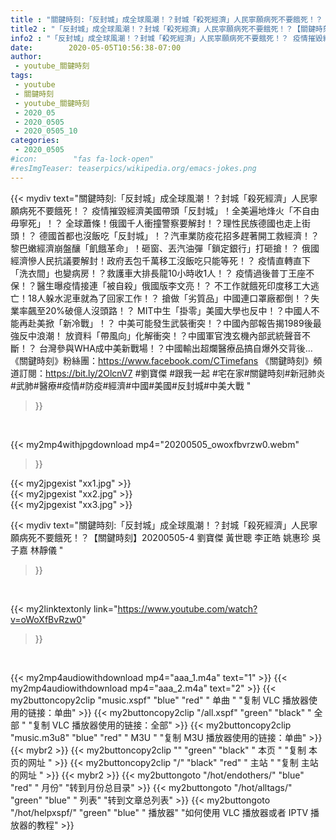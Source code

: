 ```yaml
---
title : "關鍵時刻:「反封城」成全球風潮！？封城「殺死經濟」人民寧願病死不要餓死！？【關鍵時刻】20200505-4 劉寶傑 黃世聰 李正皓 姚惠珍 吳子嘉 林靜儀 "
title2 : "「反封城」成全球風潮！？封城「殺死經濟」人民寧願病死不要餓死！？【關鍵時刻】20200505-4 劉寶傑 黃世聰 李正皓 姚惠珍 吳子嘉 林靜儀 "
info2 : "「反封城」成全球風潮！？封城「殺死經濟」人民寧願病死不要餓死！？ 疫情摧毀經濟美國帶頭「反封城」！全美遍地烽火「不自由毋寧死」！？ 全球蕭條！俄國千人衝撞警察要解封！？理性民族德國也走上街頭！？ 德國首都也沒飯吃「反封城」！？汽車業防疫花招多趕著開工救經濟！？ 黎巴嫩經濟崩盤釀「飢餓革命」！砸窗、丟汽油彈「鎖定銀行」打砸搶！？ 俄國經濟慘人民抗議要解封！政府丟包千萬移工沒飯吃只能等死！？ 疫情直轉直下「洗衣間」也變病房！？救護車大排長龍10小時收1人！？ 疫情過後普丁王座不保！？醫生曝疫情接連「被自殺」俄國版李文亮！？ 不工作就餓死印度移工大逃亡！18人躲水泥車就為了回家工作！？ 搶做「劣質品」中國連口罩廠都倒！？失業率飆至20%破億人沒頭路！？ MIT中生「掛零」美國大學也反中！？中國人不能再赴美掀「新冷戰」！？ 中美可能發生武裝衝突！？中國內部報告揭1989後最強反中浪潮！ 放資料「帶風向」化解衝突！？中國軍官洩玄機內部武統聲音不斷！？ 台灣參與WHA成中美新戰場！？中國輸出超爛醫療品搞自爆外交背後…  《關鍵時刻》粉絲團：https://www.facebook.com/CTimefans 《關鍵時刻》頻道訂閱：https://bit.ly/2OlcnV7  #劉寶傑  #跟我一起 #宅在家#關鍵時刻#新冠肺炎#武肺#醫療#疫情#防疫#經濟#中國#美國#反封城#中美大戰 "
date:        2020-05-05T10:56:38-07:00
author:
 - youtube_關鍵時刻
tags:
 - youtube
 - 關鍵時刻
 - youtube_關鍵時刻
 - 2020_05
 - 2020_0505
 - 2020_0505_10
categories:
 - 2020_0505
#icon:        "fas fa-lock-open"
#resImgTeaser: teaserpics/wikipedia.org/emacs-jokes.png
---
```


{{< mydiv text="關鍵時刻:「反封城」成全球風潮！？封城「殺死經濟」人民寧願病死不要餓死！？ 疫情摧毀經濟美國帶頭「反封城」！全美遍地烽火「不自由毋寧死」！？ 全球蕭條！俄國千人衝撞警察要解封！？理性民族德國也走上街頭！？ 德國首都也沒飯吃「反封城」！？汽車業防疫花招多趕著開工救經濟！？ 黎巴嫩經濟崩盤釀「飢餓革命」！砸窗、丟汽油彈「鎖定銀行」打砸搶！？ 俄國經濟慘人民抗議要解封！政府丟包千萬移工沒飯吃只能等死！？ 疫情直轉直下「洗衣間」也變病房！？救護車大排長龍10小時收1人！？ 疫情過後普丁王座不保！？醫生曝疫情接連「被自殺」俄國版李文亮！？ 不工作就餓死印度移工大逃亡！18人躲水泥車就為了回家工作！？ 搶做「劣質品」中國連口罩廠都倒！？失業率飆至20%破億人沒頭路！？ MIT中生「掛零」美國大學也反中！？中國人不能再赴美掀「新冷戰」！？ 中美可能發生武裝衝突！？中國內部報告揭1989後最強反中浪潮！ 放資料「帶風向」化解衝突！？中國軍官洩玄機內部武統聲音不斷！？ 台灣參與WHA成中美新戰場！？中國輸出超爛醫療品搞自爆外交背後…  《關鍵時刻》粉絲團：https://www.facebook.com/CTimefans 《關鍵時刻》頻道訂閱：https://bit.ly/2OlcnV7  #劉寶傑  #跟我一起 #宅在家#關鍵時刻#新冠肺炎#武肺#醫療#疫情#防疫#經濟#中國#美國#反封城#中美大戰 "
>}}
<br>


{{< my2mp4withjpgdownload mp4="20200505_owoxfbvrzw0.webm"
>}}

{{< my2jpgexist "xx1.jpg" >}}<br>
{{< my2jpgexist "xx2.jpg" >}}<br>
{{< my2jpgexist "xx3.jpg" >}}<br>



{{< mydiv text="關鍵時刻:「反封城」成全球風潮！？封城「殺死經濟」人民寧願病死不要餓死！？【關鍵時刻】20200505-4 劉寶傑 黃世聰 李正皓 姚惠珍 吳子嘉 林靜儀 "
>}}
<br>

{{< my2linktextonly link="https://www.youtube.com/watch?v=oWoXfBvRzw0"
>}}


<br>

{{< my2mp4audiowithdownload mp4="aaa_1.m4a"    text="1" >}}
{{< my2mp4audiowithdownload mp4="aaa_2.m4a"    text="2" >}}
{{< my2buttoncopy2clip "music.xspf"        "blue"   "red"    " 单曲 "  "复制 VLC 播放器使用的链接：单曲" >}} {{< my2buttoncopy2clip "/all.xspf"         "green"  "black"  " 全部 "  "复制 VLC 播放器使用的链接：全部" >}} {{< my2buttoncopy2clip "music.m3u8"        "blue"   "red"    " M3U  "    "复制 M3U 播放器使用的链接：单曲" >}} {{< mybr2 >}} {{< my2buttoncopy2clip ""                  "green"  "black"  " 本页 "    "复制 本页的网址 " >}} {{< my2buttoncopy2clip "/"                 "black"  "red"    " 主站 "    "复制 主站的网址 " >}} {{< mybr2 >}} {{< my2buttongoto      "/hot/endothers/"   "blue"   "red"    " 月份"   "转到月份总目录" >}} {{< my2buttongoto      "/hot/alltags/"     "green"  "blue"   " 列表"   "转到文章总列表" >}} {{< my2buttongoto      "/hot/helpxspf/"    "green"  "blue"   " 播放器" "如何使用 VLC 播放器或者 IPTV 播放器的教程" >}} 
